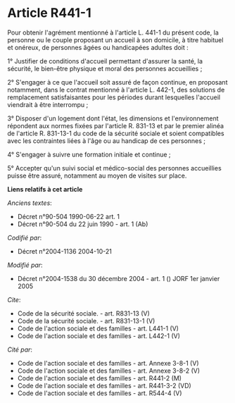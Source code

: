 # Article R441-1

Pour obtenir l'agrément mentionné à l'article L. 441-1 du présent code, la personne ou le couple proposant un accueil à son
domicile, à titre habituel et onéreux, de personnes âgées ou handicapées adultes doit : 

1° Justifier de conditions d'accueil permettant d'assurer la santé, la sécurité, le bien-être physique et moral des personnes
accueillies ; 

2° S'engager à ce que l'accueil soit assuré de façon continue, en proposant notamment, dans le contrat mentionné à l'article
L. 442-1, des solutions de remplacement satisfaisantes pour les périodes durant lesquelles l'accueil viendrait à être
interrompu ; 

3° Disposer d'un logement dont l'état, les dimensions et l'environnement répondent aux normes fixées par l'article R. 831-13
et par le premier alinéa de l'article R. 831-13-1 du code de la sécurité sociale et soient compatibles avec les contraintes
liées à l'âge ou au handicap de ces personnes ; 

4° S'engager à suivre une formation initiale et continue ; 

5° Accepter qu'un suivi social et médico-social des personnes accueillies puisse être assuré, notamment au moyen de visites
sur place.

**Liens relatifs à cet article**

_Anciens textes_:

  - Décret n°90-504 1990-06-22 art. 1
  - Décret n°90-504 du 22 juin 1990 - art. 1 (Ab)

_Codifié par_:

  - Décret n°2004-1136 2004-10-21

_Modifié par_:

  - Décret n°2004-1538 du 30 décembre 2004 - art. 1 () JORF 1er janvier 2005

_Cite_:

  - Code de la sécurité sociale. - art. R831-13 (V)
  - Code de la sécurité sociale. - art. R831-13-1 (V)
  - Code de l'action sociale et des familles - art. L441-1 (V)
  - Code de l'action sociale et des familles - art. L442-1 (V)

_Cité par_:

  - Code de l'action sociale et des familles - art. Annexe 3-8-1 (V)
  - Code de l'action sociale et des familles - art. Annexe 3-8-2 (V)
  - Code de l'action sociale et des familles - art. R441-2 (M)
  - Code de l'action sociale et des familles - art. R441-3-2 (VD)
  - Code de l'action sociale et des familles - art. R544-4 (V)
